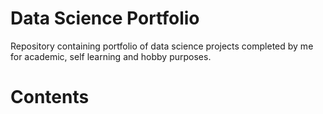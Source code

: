 # Data Science Portfolio

Repository containing portfolio of data science projects completed by me for academic, self learning and hobby purposes. 

# Contents
